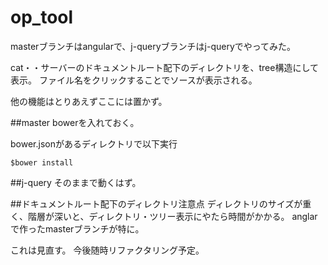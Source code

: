 # op_tool

masterブランチはangularで、j-queryブランチはj-queryでやってみた。

cat・・サーバーのドキュメントルート配下のディレクトリを、tree構造にして表示。 
ファイル名をクリックすることでソースが表示される。

他の機能はとりあえずここには置かず。

##master
bowerを入れておく。

bower.jsonがあるディレクトリで以下実行
```
$bower install
```
##j-query
そのままで動くはず。

##ドキュメントルート配下のディレクトリ注意点
ディレクトリのサイズが重く、階層が深いと、ディレクトリ・ツリー表示にやたら時間がかかる。 
anglarで作ったmasterブランチが特に。  

これは見直す。 今後随時リファクタリング予定。
